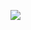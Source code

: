![](https://www.nta.go.jp/tmp/98327b70-15d7-4aa6-9e01-cbd6fc1ab82e/images/e178ebef8f1dae5a648c70f58925ffc856a476d71513570798befea82003588b.jpg)